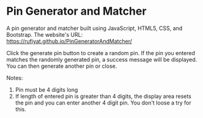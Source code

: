 # Pin Generator and Matcher
A pin generator and matcher built using JavaScript, HTML5, CSS, and Bootstrap.
The website's URL: https://rufiyat.github.io/PinGeneratorAndMatcher/

Click the generate pin button to create a random pin. If the pin you entered matches the  randomly generated pin, a success message will be displayed. You can then generate another pin or close.

Notes:
1. Pin must be 4 digits long
2. If length of entered pin is greater than 4 digits, the display area resets the pin and you can enter another 4 digit pin. You don't loose a try for this.

